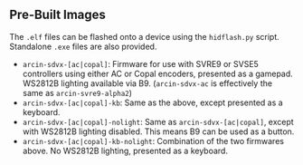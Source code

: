 Pre-Built Images
----------------
The `.elf` files can be flashed onto a device using the `hidflash.py` script. Standalone `.exe` files are also provided.

- `arcin-sdvx-[ac|copal]`: Firmware for use with SVRE9 or SVSE5 controllers using either AC or Copal encoders, presented as a gamepad. WS2812B lighting available via B9. (`arcin-sdvx-ac` is effectively the same as `arcin-svre9-alpha2`)
- `arcin-sdvx-[ac|copal]-kb`: Same as the above, except presented as a keyboard.
- `arcin-sdvx-[ac|copal]-nolight`: Same as `arcin-sdvx-[ac|copal]`, except with WS2812B lighting disabled. This means B9 can be used as a button.
- `arcin-sdvx-[ac|copal]-kb-nolight`: Combination of the two firmwares above. No WS2812B lighting, presented as a keyboard.